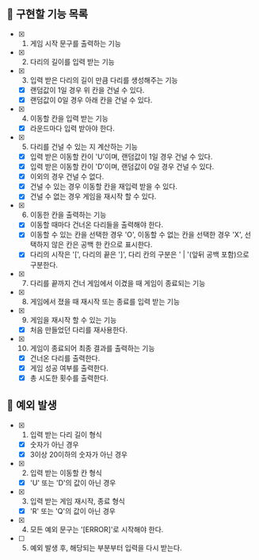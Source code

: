 ## 📌 구현할 기능 목록

- [x] 1. 게임 시작 문구를 출력하는 기능

- [x] 2. 다리의 길이를 입력 받는 기능

- [x] 3. 입력 받은 다리의 길이 만큼 다리를 생성해주는 기능
  - [x] 랜덤값이 1일 경우 위 칸을 건널 수 있다. 
  - [x] 랜덤값이 0일 경우 아래 칸을 건널 수 있다.

- [x] 4. 이동할 칸을 입력 받는 기능
  - [x] 라운드마다 입력 받아야 한다.

- [x] 5. 다리를 건널 수 있는 지 계산하는 기능
  - [x] 입력 받은 이동할 칸이 'U'이며, 랜덤값이 1일 경우 건널 수 있다.
  - [x] 입력 받은 이동할 칸이 'D'이며, 랜덤값이 0일 경우 건널 수 있다.
  - [x] 이외의 경우 건널 수 없다.
  - [x] 건널 수 있는 경우 이동할 칸을 재입력 받을 수 있다.
  - [x] 건널 수 없는 경우 게임을 재시작 할 수 있다.

- [x] 6. 이동한 칸을 출력하는 기능
  - [x] 이동할 때마다 건너온 다리들을 출력해야 한다.
  - [x] 이동할 수 있는 칸을 선택한 경우 'O', 이동할 수 없는 칸을 선택한 경우 'X', 선택하지 않은 칸은 공백 한 칸으로 표시한다.
  - [x] 다리의 시작은 '[', 다리의 끝은 ']', 다리 칸의 구분은 ' | '(앞뒤 공백 포함)으로 구분한다.

- [x] 7. 다리를 끝까지 건너 게임에서 이겼을 때 게임이 종료되는 기능

- [x] 8. 게임에서 졌을 때 재시작 또는 종료를 입력 받는 기능

- [x] 9. 게임을 재시작 할 수 있는 기능
  - [x] 처음 만들었던 다리를 재사용한다.

- [x] 10. 게임이 종료되어 최종 결과를 출력하는 기능 
  - [x] 건너온 다리를 출력한다.
  - [x] 게임 성공 여부를 출력한다.
  - [x] 총 시도한 횟수를 출력한다.

## 🎯 예외 발생

- [x] 1. 입력 받는 다리 길이 형식
  - [x] 숫자가 아닌 경우
  - [x] 3이상 20이하의 숫자가 아닌 경우

- [x] 2. 입력 받는 이동할 칸 형식
  - [x] 'U' 또는 'D'의 값이 아닌 경우

- [x] 3. 입력 받는 게임 재시작, 종료 형식
  - [x] 'R' 또는 'Q'의 값이 아닌 경우

- [x] 4. 모든 예외 문구는 '[ERROR]'로 시작해야 한다.

- [ ] 5. 예외 발생 후, 해당되는 부분부터 입력을 다시 받는다.